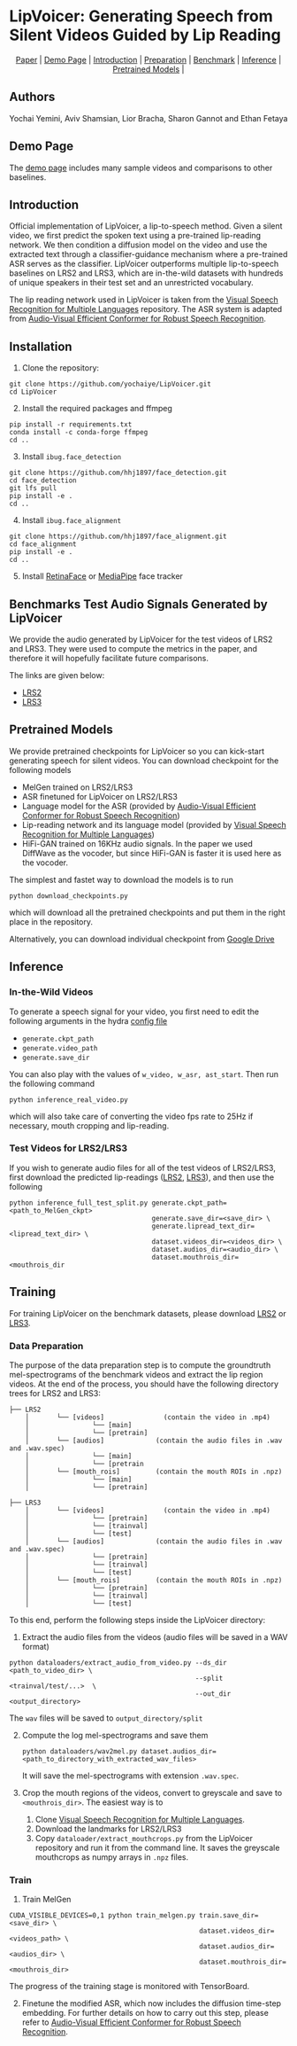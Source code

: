 # LipVoicer: Generating Speech from Silent Videos Guided by Lip Reading

<div align="center">

[Paper](https://openreview.net/pdf?id=ZZCPSC5OgD) |
[Demo Page](https://lipvoicer.github.io/) |
[Introduction](#introduction) |
[Preparation](#Preparation) |
[Benchmark](#Benchmark-evaluation) |
[Inference](#Speech-prediction) |
[Pretrained Models](#pretrained-models) |

</div>

## Authors
Yochai Yemini, Aviv Shamsian, Lior Bracha, Sharon Gannot and Ethan Fetaya

## Demo Page
The [demo page](https://lipvoicer.github.io/) includes many sample videos and comparisons to other baselines.

## Introduction
Official implementation of LipVoicer, a lip-to-speech method. Given a silent video, we first predict the spoken text using a pre-trained lip-reading network. We then condition a diffusion model on the video and use the extracted text through a classifier-guidance mechanism where a pre-trained ASR serves as the classifier. LipVoicer outperforms multiple lip-to-speech baselines on LRS2 and LRS3, which are in-the-wild datasets with hundreds of unique speakers in their test set and an unrestricted vocabulary.

The lip reading network used in LipVoicer is taken from the [Visual Speech Recognition for Multiple Languages](https://github.com/mpc001/Visual_Speech_Recognition_for_Multiple_Languages) repository.
The ASR system is adapted from [Audio-Visual Efficient Conformer for Robust Speech Recognition](https://github.com/burchim/AVEC/tree/master).

## Installation
1. Clone the repository:
```
git clone https://github.com/yochaiye/LipVoicer.git
cd LipVoicer
```
2. Install the required packages and ffmpeg
```
pip install -r requirements.txt
conda install -c conda-forge ffmpeg
cd ..
```
3. Install `ibug.face_detection`
```
git clone https://github.com/hhj1897/face_detection.git
cd face_detection
git lfs pull
pip install -e .
cd ..
```
4. Install `ibug.face_alignment`
```
git clone https://github.com/hhj1897/face_alignment.git
cd face_alignment
pip install -e .
cd ..
```
5. Install [RetinaFace](https://pypi.org/project/retina-face/) or [MediaPipe](https://pypi.org/project/mediapipe/) face tracker
<!--6. Install ctcdecode for the ASR beam search
```
git clone --recursive https://github.com/parlance/ctcdecode.git
cd ctcdecode
pip install .
cd ..
```-->

## Benchmarks Test Audio Signals Generated by LipVoicer
We provide the audio generated by LipVoicer for the test videos of LRS2 and LRS3. They were used to compute the metrics in the paper, and therefore it will hopefully facilitate future comparisons.

The links are given below:
* [LRS2](https://drive.google.com/uc?id=15BgeaU-j4B-o9WfP-d-BSnnjslAxOHkt)
* [LRS3](https://drive.google.com/uc?id=1y4O3grI7uwnjN5GIoydrGhyvK63ptLSy)

## Pretrained Models
We provide pretrained checkpoints for LipVoicer so you can kick-start generating speech for silent videos. You can download checkpoint for the following models

* MelGen trained on LRS2/LRS3
* ASR finetuned for LipVoicer on LRS2/LRS3
* Language model for the ASR (provided by [Audio-Visual Efficient Conformer for Robust Speech Recognition](https://github.com/burchim/AVEC/tree/master))
* Lip-reading network and its language model (provided by [Visual Speech Recognition for Multiple Languages](https://github.com/mpc001/Visual_Speech_Recognition_for_Multiple_Languages))
* HiFi-GAN trained on 16KHz audio signals. In the paper we used DiffWave as the vocoder, but since HiFi-GAN is faster it is used here as the vocoder.

The simplest and fastet way to download the models is to run
```
python download_checkpoints.py
```
which will download all the pretrained checkpoints and put them in the right place in the repository. 

Alternatively, you can download individual checkpoint from [Google Drive](https://drive.google.com/drive/u/1/folders/1IdYw_jiKyfBdemiel6XD2rHkbIG12MbM)

## Inference
### In-the-Wild Videos
To generate a speech signal for your video, you first need to edit the following arguments in the hydra [config file](https://github.com/yochaiye/LipVoicer/blob/main/configs/config.yaml)

* `generate.ckpt_path`
* `generate.video_path`
* `generate.save_dir`

You can also play with the values of `w_video, w_asr, ast_start`. Then run the following command
```
python inference_real_video.py
```
which will also take care of converting the video fps rate to 25Hz if necessary, mouth cropping and lip-reading.

### Test Videos for LRS2/LRS3
If you wish to generate audio files for all of the test videos of LRS2/LRS3, first download the predicted lip-readings ([LRS2](https://drive.google.com/uc?id=1T4ZFGvW9643844BaOnJyo78-KN83h8Yf), [LRS3](https://drive.google.com/uc?id=https://drive.google.com/file/d/1sYs2MAmCF80GPK_kBieU2S5pOfJpcBei/view?usp=drive_link)), and then use the following
```
python inference_full_test_split.py generate.ckpt_path=<path_to_MelGen_ckpt>
                                    generate.save_dir=<save_dir> \
                                    generate.lipread_text_dir=<lipread_text_dir> \
                                    dataset.videos_dir=<videos_dir> \
                                    dataset.audios_dir=<audio_dir> \
                                    dataset.mouthrois_dir=<mouthrois_dir
```

## Training
For training LipVoicer on the benchmark datasets, please download [LRS2](https://www.robots.ox.ac.uk/~vgg/data/lip_reading/lrs2.html) or [LRS3](https://mmai.io/datasets/lip_reading/). 

### Data Preparation
The purpose of the data preparation step is to compute the groundtruth mel-spectrograms of the benchmark videos and extract the lip region videos.
At the end of the process, you should have the following directory trees for LRS2 and LRS3:

```
├── LRS2                          
    │       └── [videos]               (contain the video in .mp4)
    │                └── [main]
    │                └── [pretrain]
    │       └── [audios]             (contain the audio files in .wav and .wav.spec)
    │                └── [main]
    │                └── [pretrain
    │       └── [mouth_rois]         (contain the mouth ROIs in .npz)
    │                └── [main]
    │                └── [pretrain]

├── LRS3                          
    │       └── [videos]               (contain the video in .mp4)
    │                └── [pretrain]
    │                └── [trainval]
    │                └── [test]
    │       └── [audios]             (contain the audio files in .wav and .wav.spec)
    │                └── [pretrain]
    │                └── [trainval]
    │                └── [test]
    │       └── [mouth_rois]         (contain the mouth ROIs in .npz)
    │                └── [pretrain]
    │                └── [trainval]
    │                └── [test]
```

To this end, perform the following steps inside the LipVoicer directory:
1. Extract the audio files from the videos (audio files will be saved in a WAV format)
```
python dataloaders/extract_audio_from_video.py --ds_dir <path_to_video_dir> \
                                               --split <trainval/test/...>  \
                                               --out_dir <output_directory>
```
The `wav` files will be saved to `output_directory/split`

2. Compute the log mel-spectrograms and save them
   ```
   python dataloaders/wav2mel.py dataset.audios_dir=<path_to_directory_with_extracted_wav_files>
   ```
   It will save the mel-spectrograms with extension `.wav.spec`.

3. Crop the mouth regions of the videos, convert to greyscale and save to `<mouthrois_dir>`. The easiest way is to
    1. Clone [Visual Speech Recognition for Multiple Languages](https://github.com/mpc001/Visual_Speech_Recognition_for_Multiple_Languages).
    2. Download the landmarks for LRS2/LRS3
    3. Copy `dataloader/extract_mouthcrops.py` from the LipVoicer repository and run it from the command line. It saves the greyscale mouthcrops as numpy arrays in `.npz` files.

### Train
1. Train MelGen
```
CUDA_VISIBLE_DEVICES=0,1 python train_melgen.py train.save_dir=<save_dir> \
                                                dataset.videos_dir=<videos_path> \
                                                dataset.audios_dir=<audios_dir> \
                                                dataset.mouthrois_dir=<mouthrois_dir>
```
The progress of the training stage is monitored with TensorBoard.

2. Finetune the modified ASR, which now includes the diffusion time-step embedding.
For further details on how to carry out this step, please refer to [Audio-Visual Efficient Conformer for Robust Speech Recognition](https://github.com/burchim/AVEC/tree/master).

